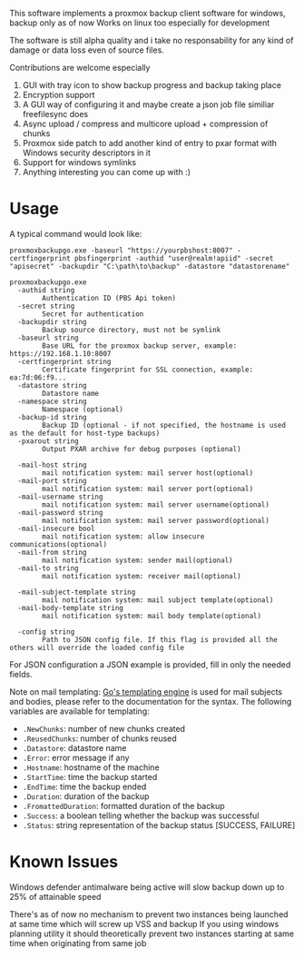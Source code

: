 This software implements a proxmox backup client software for windows, backup only as of now
Works on linux too especially for development

The software is still alpha quality and i take no responsability for any kind of damage or data loss even of source files.

Contributions are welcome especially 

1. GUI with tray icon to show backup progress and backup taking place
2. Encryption support
3. A GUI way of configuring it and maybe create a json job file similiar freefilesync does
4. Async upload / compress and multicore upload + compression of chunks
5. Proxmox side patch to add another kind of entry to pxar format with Windows security descriptors in it
6. Support for windows symlinks
7. Anything interesting you can come up with :)

Usage
=====

A typical command would look like:
```shell
proxmoxbackupgo.exe -baseurl "https://yourpbshost:8007" -certfingerprint pbsfingerprint -authid "user@realm!apiid" -secret "apisecret" -backupdir "C:\path\to\backup" -datastore "datastorename"

```


```
proxmoxbackupgo.exe
  -authid string
        Authentication ID (PBS Api token)
  -secret string
        Secret for authentication
  -backupdir string
        Backup source directory, must not be symlink
  -baseurl string
        Base URL for the proxmox backup server, example: https://192.168.1.10:8007
  -certfingerprint string
        Certificate fingerprint for SSL connection, example: ea:7d:06:f9...
  -datastore string
        Datastore name
  -namespace string
        Namespace (optional)
  -backup-id string
        Backup ID (optional - if not specified, the hostname is used as the default for host-type backups)
  -pxarout string
        Output PXAR archive for debug purposes (optional)

  -mail-host string
        mail notification system: mail server host(optional)
  -mail-port string
        mail notification system: mail server port(optional)
  -mail-username string
        mail notification system: mail server username(optional)
  -mail-password string
        mail notification system: mail server password(optional)
  -mail-insecure bool
        mail notification system: allow insecure communications(optional)
  -mail-from string
        mail notification system: sender mail(optional)
  -mail-to string
        mail notification system: receiver mail(optional)

  -mail-subject-template string
        mail notification system: mail subject template(optional)
  -mail-body-template string
        mail notification system: mail body template(optional)

  -config string
        Path to JSON config file. If this flag is provided all the others will override the loaded config file

```

For JSON configuration a JSON example is provided, fill in only the needed fields.


Note on mail templating:
[Go's templating engine](https://pkg.go.dev/text/template) is used for mail subjects and bodies, please refer to the documentation for the syntax.
The following variables are available for templating:
- `.NewChunks`: number of new chunks created
- `.ReusedChunks`: number of chunks reused
- `.Datastore`: datastore name
- `.Error`: error message if any
- `.Hostname`: hostname of the machine
- `.StartTime`: time the backup started
- `.EndTime`: time the backup ended
- `.Duration`: duration of the backup
- `.FromattedDuration`: formatted duration of the backup
- `.Success`: a boolean telling whether the backup was successful 
- `.Status`: string representation of the backup status [SUCCESS, FAILURE]

Known Issues
============

Windows defender antimalware being active will slow backup down up to 25% of attainable speed 

There's as of now no mechanism to prevent two instances being launched at same time which will screw up VSS and backup
If you using windows planning utility it should theoretically prevent two instances starting at same time when originating from same job


